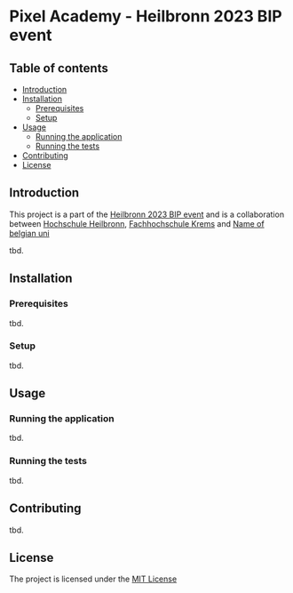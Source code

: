 # Pixel Academy - Heilbronn 2023 BIP event

## Table of contents

- [Introduction](#introduction)
- [Installation](#installation)
  - [Prerequisites](#prerequisites)
  - [Setup](#setup)
- [Usage](#usage)
  - [Running the application](#running-the-application)
  - [Running the tests](#running-the-tests)
- [Contributing](#contributing)
- [License](#license)

## Introduction

This project is a part of the [Heilbronn 2023 BIP event](https://www.heilbronn.de/bip2023) and is a collaboration between [Hochschule Heilbronn](https://www.hs-heilbronn.de/de), [Fachhochschule Krems]() and [Name of belgian uni]()

tbd.

## Installation

### Prerequisites

tbd.

### Setup

tbd.

## Usage

### Running the application
tbd.

### Running the tests
tbd.

## Contributing
tbd.

## License
The project is licensed under the [MIT License]()
